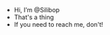 - Hi, I’m @Silibop
- That's a thing
- If you need to reach me, don't!

<!---
Silibop/Silibop is a ✨ special ✨ repository because its `README.md` (this file) appears on your GitHub profile.
You can click the Preview link to take a look at your changes.
--->
